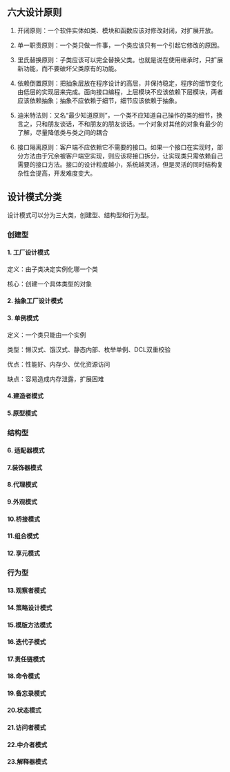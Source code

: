 ## 六大设计原则

1. 开闭原则：一个软件实体如类、模块和函数应该对修改封闭，对扩展开放。

2. 单一职责原则：一个类只做一件事，一个类应该只有一个引起它修改的原因。
3. 里氏替换原则：子类应该可以完全替换父类。也就是说在使用继承时，只扩展新功能，而不要破坏父类原有的功能。
4. 依赖倒置原则：把抽象层放在程序设计的高层，并保持稳定，程序的细节变化由低层的实现层来完成。面向接口编程，上层模块不应该依赖下层模块，两者应该依赖抽象；抽象不应依赖于细节，细节应该依赖于抽象。
5. 迪米特法则：又名“最少知道原则”，一个类不应知道自己操作的类的细节，换言之，只和朋友谈话，不和朋友的朋友谈话。一个对象对其他的对象有最少的了解，尽量降低类与类之间的耦合
6. 接口隔离原则：客户端不应依赖它不需要的接口。如果一个接口在实现时，部分方法由于冗余被客户端空实现，则应该将接口拆分，让实现类只需依赖自己需要的接口方法。接口的设计粒度越小，系统越灵活，但是灵活的同时结构复杂性会提高，开发难度变大。

## 设计模式分类

设计模式可以分为三大类，创建型、结构型和行为型。

### 创建型

#### 1. 工厂设计模式

定义：由子类决定实例化哪一个类

核心：创建一个具体类型的对象

#### 2. 抽象工厂设计模式



#### 3. 单例模式

定义：一个类只能由一个实例

类型：懒汉式、饿汉式、静态内部、枚举单例、DCL双重校验

优点：性能好、内存少、优化资源访问

缺点：容易造成内存泄露，扩展困难

#### 4.建造者模式



#### 5.原型模式



### 结构型

#### 6. 适配器模式



#### 7.装饰器模式



#### 8.代理模式



#### 9.外观模式



#### 10.桥接模式



#### 11.组合模式



#### 12.享元模式



### 行为型

#### 13.观察者模式



#### 14.策略设计模式



#### 15.模版方法模式



#### 16.迭代子模式



#### 17.责任链模式



#### 18.命令模式



#### 19.备忘录模式



#### 20.状态模式



#### 21.访问者模式



#### 22.中介者模式



#### 23.解释器模式

